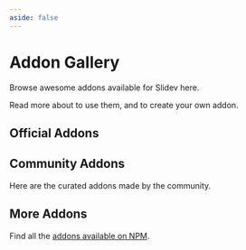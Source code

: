 ```yaml
---
aside: false
---
```


<script setup>
import AddonGallery from '../.vitepress/theme/components/AddonGallery.vue'
</script>

# Addon Gallery

Browse awesome addons available for Slidev here.

Read more about <LinkInline link="guide/theme-addon#use-addon" /> to use them, and <LinkInline link="guide/write-addon" /> to create your own addon.

## Official Addons

<ClientOnly>
  <AddonGallery collection="official"/>
</ClientOnly>

## Community Addons

Here are the curated addons made by the community.

<!-- Edit in ./docs/.vitepress/addons.ts -->
<ClientOnly>
  <AddonGallery collection="community"/>
</ClientOnly>

## More Addons

Find all the [addons available on NPM](https://www.npmjs.com/search?q=keywords%3Aslidev-addon).
